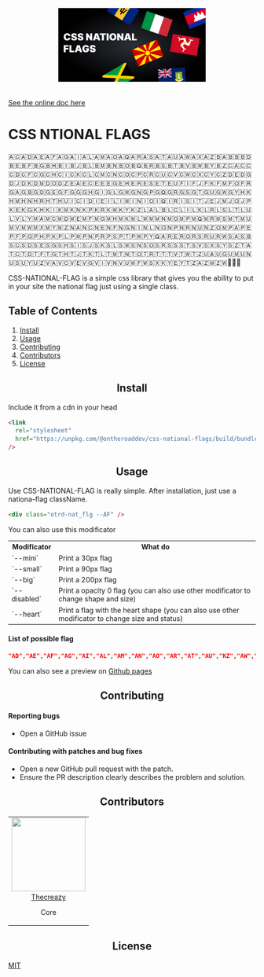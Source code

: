 <div align="center">
  <a href="https://github.com/On-the-road-dev/css-national-flags">
    <img src="https://github.com/On-the-road-dev/css-national-flags/blob/main/docs/logo.png?raw=true" alt="Icon" width="300"/>
  </a>
  <br>
  <br>
</div>

[See the online doc here](https://on-the-road-dev.github.io/css-national-flags/)

# CSS NTIONAL FLAGS

🇦🇨🇦🇩🇦🇪🇦🇫🇦🇬🇦🇮🇦🇱🇦🇲🇦🇴🇦🇶🇦🇷🇦🇸🇦🇹🇦🇺🇦🇼🇦🇽🇦🇿🇧🇦🇧🇧🇧🇩🇧🇪🇧🇫🇧🇬🇧🇭🇧🇮🇧🇯🇧🇱🇧🇲🇧🇳🇧🇴🇧🇶🇧🇷🇧🇸🇧🇹🇧🇻🇧🇼🇧🇾🇧🇿🇨🇦🇨🇨🇨🇩🇨🇫🇨🇬🇨🇭🇨🇮🇨🇰🇨🇱🇨🇲🇨🇳🇨🇴🇨🇵🇨🇷🇨🇺🇨🇻🇨🇼🇨🇽🇨🇾🇨🇿🇩🇪🇩🇬🇩🇯🇩🇰🇩🇲🇩🇴🇩🇿🇪🇦🇪🇨🇪🇪🇪🇬🇪🇭🇪🇷🇪🇸🇪🇹🇪🇺🇫🇮🇫🇯🇫🇰🇫🇲🇫🇴🇫🇷🇬🇦🇬🇧🇬🇩🇬🇪🇬🇫🇬🇬🇬🇭🇬🇮🇬🇱🇬🇲🇬🇳🇬🇵🇬🇶🇬🇷🇬🇸🇬🇹🇬🇺🇬🇼🇬🇾🇭🇰🇭🇲🇭🇳🇭🇷🇭🇹🇭🇺🇮🇨🇮🇩🇮🇪🇮🇱🇮🇲🇮🇳🇮🇴🇮🇶🇮🇷🇮🇸🇮🇹🇯🇪🇯🇲🇯🇴🇯🇵🇰🇪🇰🇬🇰🇭🇰🇮🇰🇲🇰🇳🇰🇵🇰🇷🇰🇼🇰🇾🇰🇿🇱🇦🇱🇧🇱🇨🇱🇮🇱🇰🇱🇷🇱🇸🇱🇹🇱🇺🇱🇻🇱🇾🇲🇦🇲🇨🇲🇩🇲🇪🇲🇫🇲🇬🇲🇭🇲🇰🇲🇱🇲🇲🇲🇳🇲🇴🇲🇵🇲🇶🇲🇷🇲🇸🇲🇹🇲🇺🇲🇻🇲🇼🇲🇽🇲🇾🇲🇿🇳🇦🇳🇨🇳🇪🇳🇫🇳🇬🇳🇮🇳🇱🇳🇴🇳🇵🇳🇷🇳🇺🇳🇿🇴🇲🇵🇦🇵🇪🇵🇫🇵🇬🇵🇭🇵🇰🇵🇱🇵🇲🇵🇳🇵🇷🇵🇸🇵🇹🇵🇼🇵🇾🇶🇦🇷🇪🇷🇴🇷🇸🇷🇺🇷🇼🇸🇦🇸🇧🇸🇨🇸🇩🇸🇪🇸🇬🇸🇭🇸🇮🇸🇯🇸🇰🇸🇱🇸🇲🇸🇳🇸🇴🇸🇷🇸🇸🇸🇹🇸🇻🇸🇽🇸🇾🇸🇿🇹🇦🇹🇨🇹🇩🇹🇫🇹🇬🇹🇭🇹🇯🇹🇰🇹🇱🇹🇲🇹🇳🇹🇴🇹🇷🇹🇹🇹🇻🇹🇼🇹🇿🇺🇦🇺🇬🇺🇲🇺🇳🇺🇸🇺🇾🇺🇿🇻🇦🇻🇨🇻🇪🇻🇬🇻🇮🇻🇳🇻🇺🇼🇫🇼🇸🇽🇰🇾🇪🇾🇹🇿🇦🇿🇲🇿🇼🏴󠁧󠁢󠁥󠁮󠁧󠁿🏴󠁧󠁢󠁳󠁣󠁴󠁿🏴󠁧󠁢󠁷󠁬󠁳󠁿

CSS-NATIONAL-FLAG is a simple css library that gives you the ability to put in your site the national flag just using a single class.

## Table of Contents

1. [Install](#install)
2. [Usage](#usage)
3. [Contributing](#contributing)
4. [Contributors](#contributors)
5. [License](#license)

<h2 align="center" id="install">Install</h2>

Include it from a cdn in your head

```html
<link
  rel="stylesheet"
  href="https://unpkg.com/@ontheroaddev/css-national-flags/build/bundle.css"
/>
```

<h2 align="center" id="usage">Usage</h2>

Use CSS-NATIONAL-FLAG is really simple. After installation, just use a nationa-flag className.

```html
<div class="otrd-nat_flg --AF" />
```

You can also use this modificator

<table>
    <tr>
        <th>Modificator</th>
        <th>What do</th>
    </tr>
    <tr>
        <td>`--mini`</td>
        <td>Print a 30px flag</td>
    </tr>
    <tr>
        <td>`--small`</td>
        <td>Print a 90px flag</td>
    </tr>
    <tr>
        <td>`--big`</td>
        <td>Print a 200px flag</td>
    </tr>
    <tr>
        <td>`--disabled`</td>
        <td>Print a opacity 0 flag (you can also use other modificator to change shape and size)</td>
    </tr>
     <tr>
        <td>`--heart`</td>
        <td>Print a flag with the heart shape (you can also use other modificator to change size and status)</td>
    </tr>
</table>

#### List of possible flag

```json
"AD","AE","AF","AG","AI","AL","AM","AN","AO","AR","AT","AU","KZ","AW","AX","AZ","BA","BB","BD","BE","BF","BG","BH","BI","BJ","BM","BN","BO","BR","BS","BT","BW","BY","BZ","CA","CAF","AS","CD","CEU","CF","CG","CH","CI","CL","CM","CN","CNA","CO","COC","CR","CSA","CU","CV","CY","CZ","DE","DJ","DK","DM","DO","DZ","EC","EE","EG","ER","ES","ET","EU","FI","FJ","FK","FM","FR","GA","GB","GD","GE","GG","GH","GI","GM","GN","GQ","GR","GT","GW","GY","HK","HN","HR","HT","HU","ID","IE","IL","IM","IN","IQ","IR","IS","IT","JE","JM","JO","JP","KE","KG","KH","KM","KN","KP","KR","KW","KY","LA","LB","LC","LI","LK","LR","LS","LT","LU","LV","LY","MA","MC","MD","ME","MG","MK","ML","MM","MN","MO","MR","MS","MT","MU","MV","MW","MX","MY","MZ","NA","NE","NG","NI","NL","NO","NP","NZ","OM","PA","PE","PF","PG","PH","PK","PL","PR","PT","PW","PY","QA","RO","RS","RU","RW","SA","SB","SC","SD","SE","SG","SH","SI","SK","SL","SM","SN","SO","SR","ST","SV","SY","SZ","TC","TD","TG","TH","TJ","TL","TM","TN","TO","TR","TT","TW","TZ","UA","UG","US","UY","UZ","VC","VE","VG","VN","VU","WS","WW","YE","ZA","ZM","ZW","ZZ","PS"
```

You can also see a preview on [Github pages](https://on-the-road-dev.github.io/css-national-flags/)

<h2 align="center" id="contributing">Contributing</h2>

#### **Reporting bugs**

- Open a GitHub issue

#### **Contributing with patches and bug fixes**

- Open a new GitHub pull request with the patch.
- Ensure the PR description clearly describes the problem and solution.

<h2 align="center" id="contributors">Contributors</h2>
<table>
  <tbody>
    <tr>
      <td align="center" valign="top">
        <img width="150" height="150" src="https://github.com/thecreazy.png?s=150">
        <br>
        <a href="https://github.com/thecreazy">Thecreazy</a>
        <p>Core</p>
      </td>
     </tr>
  </tbody>
</table>

<h2 align="center" id="license">License</h2>

[MIT][license-url]

[license-url]: https://github.com/On-the-road-dev/css-national-flags/blob/master/LICENSE.MD
